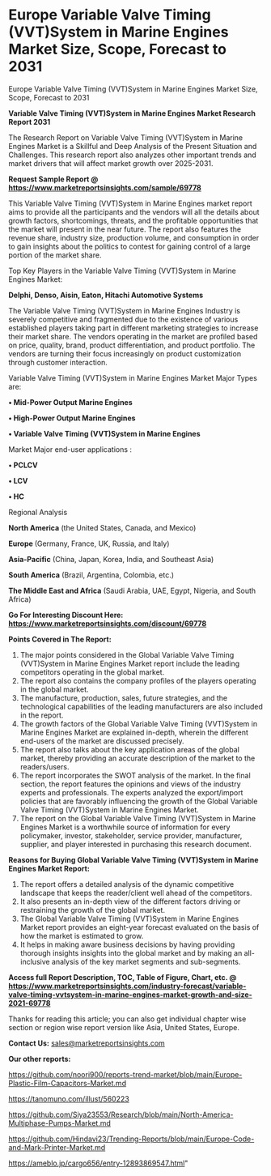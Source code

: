 # Europe Variable Valve Timing (VVT)System in Marine Engines Market Size, Scope, Forecast to 2031
Europe Variable Valve Timing (VVT)System in Marine Engines Market Size, Scope, Forecast to 2031

<strong>Variable Valve Timing (VVT)System in Marine Engines Market Research Report 2031</strong>

The Research Report on Variable Valve Timing (VVT)System in Marine Engines Market is a Skillful and Deep Analysis of the Present Situation and Challenges. This research report also analyzes other important trends and market drivers that will affect market growth over 2025-2031.

<strong>Request Sample Report @ <a href=https://www.marketreportsinsights.com/sample/69778>https://www.marketreportsinsights.com/sample/69778</a></strong>

This Variable Valve Timing (VVT)System in Marine Engines market report aims to provide all the participants and the vendors will all the details about growth factors, shortcomings, threats, and the profitable opportunities that the market will present in the near future. The report also features the revenue share, industry size, production volume, and consumption in order to gain insights about the politics to contest for gaining control of a large portion of the market share.

Top Key Players in the Variable Valve Timing (VVT)System in Marine Engines Market:

<strong>Delphi, Denso, Aisin, Eaton, Hitachi Automotive Systems</strong>

The Variable Valve Timing (VVT)System in Marine Engines Industry is severely competitive and fragmented due to the existence of various established players taking part in different marketing strategies to increase their market share. The vendors operating in the market are profiled based on price, quality, brand, product differentiation, and product portfolio. The vendors are turning their focus increasingly on product customization through customer interaction.

Variable Valve Timing (VVT)System in Marine Engines Market Major Types are:

<strong>• Mid-Power Output Marine Engines

• High-Power Output Marine Engines

• Variable Valve Timing (VVT)System in Marine Engines</strong>

Market Major end-user applications :

<strong>• PCLCV

• LCV

• HC</strong>

Regional Analysis

</u><strong><b>North America</b></strong> (the United States, Canada, and Mexico)

<strong><b>Europe </b></strong>(Germany, France, UK, Russia, and Italy)

<strong><b>Asia-Pacific</b></strong> (China, Japan, Korea, India, and Southeast Asia)

<strong><b>South America</b></strong> (Brazil, Argentina, Colombia, etc.)

<strong><b>The Middle East and Africa</b></strong> (Saudi Arabia, UAE, Egypt, Nigeria, and South Africa)

<strong>Go For Interesting Discount Here: <a href=https://www.marketreportsinsights.com/discount/69778>https://www.marketreportsinsights.com/discount/69778</a></strong>

<strong>Points Covered in The Report:</strong>
<ol>
  <li>The major points considered in the Global Variable Valve Timing (VVT)System in Marine Engines Market report include the leading competitors operating in the global market.</li>
  <li>The report also contains the company profiles of the players operating in the global market.</li>
  <li>The manufacture, production, sales, future strategies, and the technological capabilities of the leading manufacturers are also included in the report.</li>
  <li>The growth factors of the Global Variable Valve Timing (VVT)System in Marine Engines Market are explained in-depth, wherein the different end-users of the market are discussed precisely.</li>
  <li>The report also talks about the key application areas of the global market, thereby providing an accurate description of the market to the readers/users.</li>
  <li>The report incorporates the SWOT analysis of the market. In the final section, the report features the opinions and views of the industry experts and professionals. The experts analyzed the export/import policies that are favorably influencing the growth of the Global Variable Valve Timing (VVT)System in Marine Engines Market.</li>
  <li>The report on the Global Variable Valve Timing (VVT)System in Marine Engines Market is a worthwhile source of information for every policymaker, investor, stakeholder, service provider, manufacturer, supplier, and player interested in purchasing this research document.</li>
</ol>
<strong>Reasons for Buying Global Variable Valve Timing (VVT)System in Marine Engines Market Report:</strong>

<ol>
  <li>The report offers a detailed analysis of the dynamic competitive landscape that keeps the reader/client well ahead of the competitors.</li>
  <li>It also presents an in-depth view of the different factors driving or restraining the growth of the global market.</li>
  <li>The Global Variable Valve Timing (VVT)System in Marine Engines Market report provides an eight-year forecast evaluated on the basis of how the market is estimated to grow.</li>
  <li>It helps in making aware business decisions by having providing thorough insights insights into the global market and by making an all-inclusive analysis of the key market segments and sub-segments.</li>
</ol>
<strong>Access full Report Description, TOC, Table of Figure, Chart, etc. @ <a href=https://www.marketreportsinsights.com/industry-forecast/variable-valve-timing-vvtsystem-in-marine-engines-market-growth-and-size-2021-69778>https://www.marketreportsinsights.com/industry-forecast/variable-valve-timing-vvtsystem-in-marine-engines-market-growth-and-size-2021-69778</a></strong>


Thanks for reading this article; you can also get individual chapter wise section or region wise report version like Asia, United States, Europe.

<strong>Contact Us:</strong>
sales@marketreportsinsights.com

<strong>Our other reports:</strong>

<a href=https://github.com/noori900/reports-trend-market/blob/main/Europe-Plastic-Film-Capacitors-Market.md>https://github.com/noori900/reports-trend-market/blob/main/Europe-Plastic-Film-Capacitors-Market.md</a>

<a href=https://tanomuno.com/illust/560223>https://tanomuno.com/illust/560223</a>

<a href=https://github.com/Siya23553/Research/blob/main/North-America-Multiphase-Pumps-Market.md>https://github.com/Siya23553/Research/blob/main/North-America-Multiphase-Pumps-Market.md</a>

<a href=https://github.com/Hindavi23/Trending-Reports/blob/main/Europe-Code-and-Mark-Printer-Market.md>https://github.com/Hindavi23/Trending-Reports/blob/main/Europe-Code-and-Mark-Printer-Market.md</a>

<a href=https://ameblo.jp/cargo656/entry-12893869547.html>https://ameblo.jp/cargo656/entry-12893869547.html</a>"
